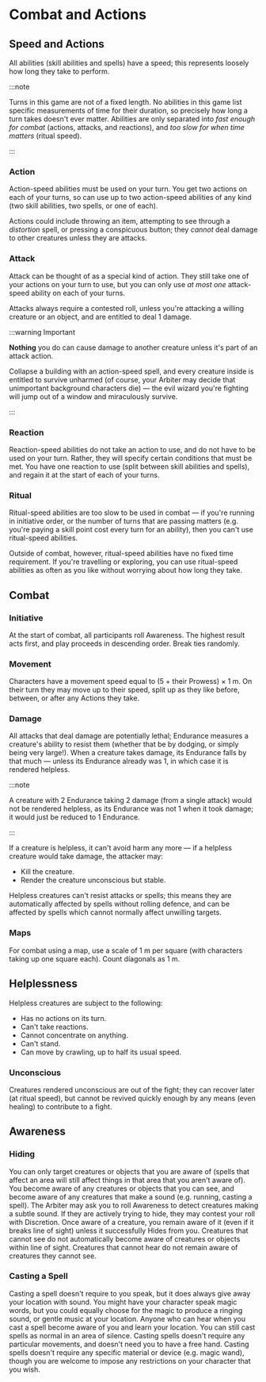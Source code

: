 # Combat and Actions

## Speed and Actions

All abilities (skill abilities and spells) have a speed; this represents loosely how long they take to perform.

:::note

Turns in this game are not of a fixed length. No abilities in this game list specific measurements of time for their duration, so precisely how long a turn takes doesn't ever matter. Abilities are only separated into _fast enough for combat_ (actions, attacks, and reactions), and _too slow for when time matters_ (ritual speed).

:::

### Action

Action-speed abilities must be used on your turn. You get two actions on each of your turns, so can use up to two action-speed abilities of any kind (two skill abilities, two spells, or one of each).

Actions could include throwing an item, attempting to see through a _distortion_ spell, or pressing a conspicuous button; they _cannot_ deal damage to other creatures unless they are attacks.

### Attack

Attack can be thought of as a special kind of action. They still take one of your actions on your turn to use, but you can only use _at most one_ attack-speed ability on each of your turns.

Attacks always require a contested roll, unless you're attacking a willing creature or an object, and are entitled to deal 1 damage.

:::warning Important

**Nothing** you do can cause damage to another creature unless it's part of an attack action.

Collapse a building with an action-speed spell, and every creature inside is entitled to survive unharmed (of course, your Arbiter may decide that unimportant background characters die) — the evil wizard you're fighting will jump out of a window and miraculously survive.

:::

### Reaction

Reaction-speed abilities do not take an action to use, and do not have to be used on your turn. Rather, they will specify certain conditions that must be met. You have one reaction to use (split between skill abilities and spells), and regain it at the start of each of your turns.

### Ritual

Ritual-speed abilities are too slow to be used in combat — if you're running in initiative order, or the number of turns that are passing matters (e.g. you're paying a skill point cost every turn for an ability), then you can't use ritual-speed abilities.

Outside of combat, however, ritual-speed abilities have no fixed time requirement. If you're travelling or exploring, you can use ritual-speed abilities as often as you like without worrying about how long they take.

## Combat

### Initiative

At the start of combat, all participants roll Awareness. The highest result acts first, and play proceeds in descending order. Break ties randomly.

### Movement

Characters have a movement speed equal to (5 + their Prowess) × 1 m. On their turn they may move up to their speed, split up as they like before, between, or after any Actions they take.

### Damage

All attacks that deal damage are potentially lethal; Endurance measures a creature's ability to resist them (whether that be by dodging, or simply being very large!). When a creature takes damage, its Endurance falls by that much — unless its Endurance already was 1, in which case it is rendered helpless.

:::note

A creature with 2 Endurance taking 2 damage (from a single attack) would not be rendered helpless, as its Endurance was not 1 when it took damage; it would just be reduced to 1 Endurance.

:::

If a creature is helpless, it can't avoid harm any more — if a helpless creature would take damage, the attacker may:

- Kill the creature.
- Render the creature unconscious but stable.

Helpless creatures can't resist attacks or spells; this means they are automatically affected by spells without rolling defence, and can be affected by spells which cannot normally affect unwilling targets.

### Maps

For combat using a map, use a scale of 1 m per square (with characters taking up one square each). Count diagonals as 1 m.

## Helplessness

Helpless creatures are subject to the following:

- Has no actions on its turn.
- Can't take reactions.
- Cannot concentrate on anything.
- Can't stand.
- Can move by crawling, up to half its usual speed.

### Unconscious

Creatures rendered unconscious are out of the fight; they can recover later (at ritual speed), but cannot be revived quickly enough by any means (even healing) to contribute to a fight.

## Awareness

### Hiding

You can only target creatures or objects that you are aware of (spells that affect an area will still affect things in that area that you aren't aware of). You become aware of any creatures or objects that you can see, and become aware of any creatures that make a sound (e.g. running, casting a spell). The Arbiter may ask you to roll Awareness to detect creatures making a subtle sound. If they are actively trying to hide, they may contest your roll with Discretion.
Once aware of a creature, you remain aware of it (even if it breaks line of sight) unless it successfully Hides from you.
Creatures that cannot see do not automatically become aware of creatures or objects within line of sight. Creatures that cannot hear do not remain aware of creatures they cannot see.

### Casting a Spell

Casting a spell doesn't require to you speak, but it does always give away your location with sound. You might have your character speak magic words, but you could equally choose for the magic to produce a ringing sound, or gentle music at your location. Anyone who can hear when you cast a spell become aware of you and learn your location. You can still cast spells as normal in an area of silence.
Casting spells doesn't require any particular movements, and doesn't need you to have a free hand.
Casting spells doesn't require any specific material or device (e.g. magic wand), though you are welcome to impose any restrictions on your character that you wish.
